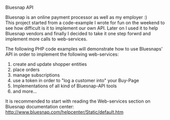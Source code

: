 Bluesnap API

Bluesnap is an online payment processor as well as my employer :)<br>
This project started from a code-example I wrote for fun on the weekend to see how difficult is it to implement our own API.
Later on I used it to help Bluesnap vendors and finally I decided to take it one step forwrd and implement more calls to web-services.<br>

The following PHP code examples will demonstrate how to use Bluesnaps' API in order to implement the following web-services:<br>
1. create and update shopper entities<br>
2. place orders<br>
3. manage subscriptions<br>
4. use a token in order to "log a customer into" your Buy-Page<br>
5. Implementations of all kind of Bluesnap-API tools<br>
6. and more...

It is recommended to start with reading the Web-services section on Bluesnap documentation center: http://www.bluesnap.com/helpcenter/Static/default.htm


